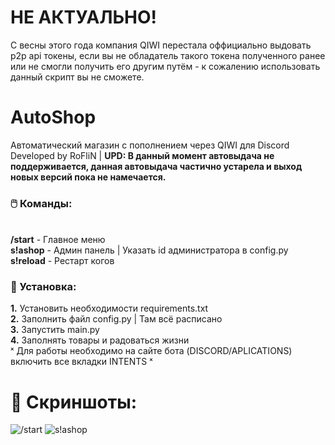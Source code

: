 # НЕ АКТУАЛЬНО!
С весны этого года компания QIWI перестала оффициально выдовать p2p api токены, если вы не обладатель такого токена полученного ранее или не смогли получить его другим путём - к сожалению использовать данный скрипт вы не сможете.

# AutoShop
Автоматический магазин с пополнением через QIWI для Discord
<br>Developed by RoFliN | <b>UPD: В данный момент автовыдача не поддерживается, данная автовыдача частично устарела и выход новых версий пока не намечается.</b>

### 🖱️ Команды:

<br><b>/start</b> - Главное меню
<br><b>s!ashop</b> - Админ панель | Указать id администратора в config.py
<br><b>s!reload</b> - Рестарт когов
### 💠 Установка:
<b>1.</b> Установить необходимости requirements.txt
<br><b>2.</b> Заполнить файл config.py | Там всё расписано
<br><b>3.</b> Запустить main.py
<br><b>4.</b> Заполнять товары и радоваться жизни
<br> ˣ Для работы необходимо на сайте бота (DISCORD/APLICATIONS) включить все вкладки INTENTS ˣ

# 🌺 Скриншоты:
![/start](https://media.discordapp.net/attachments/1063449709412356126/1068530374482874428/image.png)
![s!ashop](https://media.discordapp.net/attachments/1063449709412356126/1068530344254521425/image.png)

